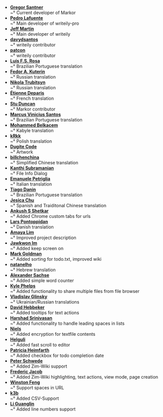 ﻿<!--
This file contains references to people who contributed to the app.

Schema:  **[Name](Reference)**<br/>~° Text

Where:
  * Name: username, first/lastname
  * Reference: E-Mail, Webpage
  * Text: Information about / kind of contribution



## LIST OF CONTRIBUTORS
-->
* **[Gregor Santner](https://github.com/gsantner)**<br/>~° Current developer of Markor
* **[Pedro Lafuente](https://github.com/plafue)**<br/>~° Main developer of writeily-pro
* **[Jeff Martin](http://jeffreymartin.ca)**<br/>~° Main developer of writeily
* **[davydsantos](https://github.com/davydsantos)**<br/>~° writeily contributor
* **[patcon](https://github.com/patcon)**<br/>~° writeily contributor
* **[Luís F.S. Rosa](https://github.com/luisfsr)**<br/>~° Brazilian Portuguese translation
* **[Fedor A. Kuterin](https://github.com/xredor)**<br/>~° Russian translation
* **[Nikola Trubitsyn](https://github.com/trubitsyn)**<br/>~° Russian translation
* **[Étienne Deparis](https://etienne.depar.is)**<br/>~° French translation
* **[Stu Duncan](https://github.com/sjmduncan)**<br/>~° Markor contributor
* **[Marcus Vinicius Santos](https://about.me/marcusvsantos)**<br/>~° Brazilian Portuguese translation
* **[Mohammed Belkacem](https://github.com/belkacem77)**<br/>~° Kabyle translation
* **[kRkk](https://github.com/kRkk)**<br/>~° Polish translation
* **[Dugite Code](https://github.com/dugite-code)**<br/>~° Artwork
* **[billchenchina](https://github.com/billchenchina)**<br/>~° Simplified Chinese translation
* **[Kanthi Subramanian](https://github.com/subkanthi)**<br/>~° File Info Dialog
* **[Emanuele Petriglia](https://github.com/ema-pe)**<br/>~° Italian translation
* **[Tiago Danin](https://tiagodanin.github.io)**<br/>~° Brazilian Portuguese translation
* **[Jesica Chu](https://github.com/jesicachu)**<br/>~° Spanish and Traiditonal Chinese translation
* **[Ankush S Shetkar](https://www.linkedin.com/in/livelycoder/)**<br/>~° Added Chrome custom tabs for urls
* **[Lars Pontoppidan](https://github.com/larpon)**<br/>~° Danish translation
* **[Amaya Lim](https://github.com/nightrainlily)**<br/>~° Improved project description
* **[Jawkwon Im](https://github.com/jakeoneijk)**<br/>~° Added keep screen on
* **[Mark Goldman](https://github.com/goldmanm)**<br/>~° Added sorting for todo.txt, improved wiki
* **[natanelho](natanelho@gmail.com)**<br/>~° Hebrew translation
* **[Alexander Sachse](alexander.sachse@gmail.com)**<br/>~° Added simple word counter
* **[Kyle Phelps](kyle.phelps757@gmail.com)**<br/>~° Added functionality to share multiple files from file browser
* **[Vladislav Glinsky](https://github.com/cl0ne)**<br/>~° Ukrainian/Russian translations
* **[David Hebbeker](https://david.hebbeker.info/)**<br/>~° Added tooltips for text actions
* **[Harshad Srinivasan](https://github.com/harshad1)**<br/>~° Added functionality to handle leading spaces in lists
* **[Niels](https://stackoverflow.com/users/432115/niels)**<br/>~° Added encryption for textfile contents
* **[Helguli](https://github.com/Helguli)**<br/>~° Added fast scroll to editor
* **[Patricia Heimfarth](https://github.com/PatriciaHeimfarth)**<br/>~° Added checkbox for todo completion date
* **[Peter Schwede](https://github.com/pschwede)**<br/>~° Added Zim-Wiki support
* **[Frederic Jacob](https://github.com/fredericjacob)**<br/>~° Added Zim-Wiki highlighting, text actions, view mode, page creation
* **[Winston Feng](https://github.com/tifish)**<br/>~° Support spaces in URL
* **[k3b](https://github.com/k3b)**<br/>~° Added CSV-Support
* **[Li Guanglin](https://github.com/guanglinn)**<br/>~° Added line numbers support
